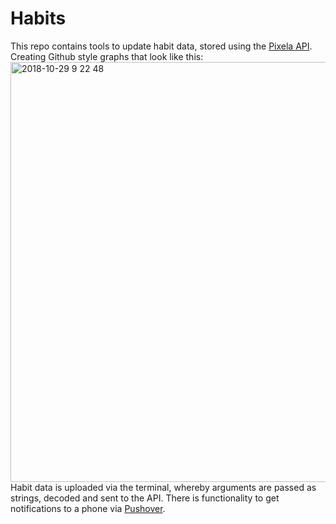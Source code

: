# Habits

This repo contains tools to update habit data, stored using the [Pixela API](https://pixe.la/).
Creating Github style graphs that look like this:
<br>
<img width="672" alt="2018-10-29 9 22 48" src="https://user-images.githubusercontent.com/1097533/47780099-0e27cb80-dd3e-11e8-87ef-426bb7cfc76c.png">
Habit data is uploaded via the terminal, whereby arguments are passed as strings, decoded and sent to the API.
There is functionality to get notifications to a phone via [Pushover](https://pushover.net/).
